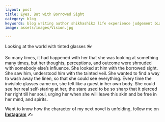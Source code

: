 ```yaml
---
layout: post
title: Eyes, But with Borrowed Sight
category: blog
keywords: blog writing author shikhashikz life experience judgement bias perception writing writinglife writingcommunity
image: assets/images/Vision.jpg

---
```


Looking at the world with tinted glasses 👓

So many times, it had happened with her that she was looking at something many times, but her thoughts, perceptions, and outcome were shrouded with somebody else’s influence. She looked at him with the borrowed sight. She saw him, understood him with the tainted veil. She wanted to find a way to wash away the linen, so that she could see everything. Every time the invisible glasses came on, she felt like a guest in her own body. She could see her real self-staring at her, the stare used to be so sharp that it pierced her right till her soul, urging her when she will leave this skin and be free in her mind, and spirits.

Want to know how the character of my next novel is unfolding, follow me on **[Instagram](https://www.instagram.com/novelistinaction/)** ✍️
